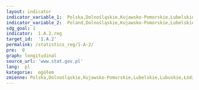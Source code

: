 ```yaml
---
layout: indicator
indicator_variable_1:  Polska,Dolnośląskie,Kujawsko-Pomorskie,Lubelskie,Lubuskie,Łódzkie,Małopolskie,Mazowieckie,Opolskie,Podkarpackie,Podlaskie,Pomorskie,Śląskie,Świętokrzyskie,Warmińsko-Mazurskie,Wielkopolskie,Zachodniopomorskie
indicator_variable_2:  Poland,Dolnośląskie,Kujawsko-Pomorskie,Lubelskie,Lubuskie,Łódzkie,Małopolskie,Mazowieckie,Opolskie,Podkarpackie,Podlaskie,Pomorskie,Śląskie,Świętokrzyskie,Warmińsko-Mazurskie,Wielkopolskie,Zachodniopomorskie
sdg_goal: 1
indicator:  1.A.2.reg
target_id:  '1.A.2'
permalink: /statistics_reg/1-A-2/
pre:  0
graph: longitudinal
source_url: 'www.stat.gov.pl'
lang:  pl
kategorie:  ogółem
zmienne: Polska,Dolnośląskie,Kujawsko-Pomorskie,Lubelskie,Lubuskie,Łódzkie,Małopolskie,Mazowieckie,Opolskie,Podkarpackie,Podlaskie,Pomorskie,Śląskie,Świętokrzyskie,Warmińsko-Mazurskie,Wielkopolskie,Zachodniopomorskie
---
```

